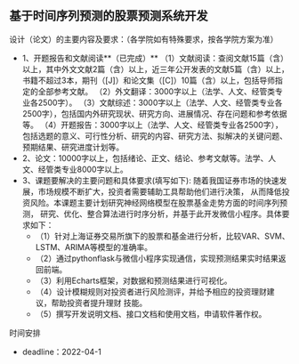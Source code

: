 ## 基于时间序列预测的股票预测系统开发

设计（论文）的主要内容及要求：（各学院如有特殊要求，按各学院方案为准）

- 1、开题报告和文献阅读**（已完成）**
  （1）文献阅读：查阅文献15篇（含）以上，其中外文文献2篇（含）以上，近三年公开发表的文献5篇（含）以上，书籍不超过3本，期刊（[J]）和论文集（[C]）10篇（含）以上，包括导师指定的全部参考文献。
  （2）外文翻译：3000字以上（法学、人文、经管类专业各2500字）。
  （3）文献综述：3000字以上（法学、人文、经管类专业各2500字），包括国内外研究现状、研究方向、进展情况、存在问题和参考依据等。
  （4）开题报告：3000字以上（法学、人文、经管类专业各2500字），包括选题的意义、可行性分析、研究的内容、研究方法、拟解决的关键问题、预期结果、研究进度计划等。
- 2、论文：10000字以上，包括绪论、正文、结论、参考文献等。法学、人文、经管类专业8000字以上。
- 3、课题要解决的主要问题和具体要求(填写如下):
  随着我国证券市场的快速发展，市场规模不断扩大，投资者需要辅助工具帮助他们进行决策，
  从而降低投资风险。本课题主要计划研究神经网络模型在股票基金走势方面的时间序列预测，
  研究、优化、整合算法进行时序分析，并基于此开发微信小程序。具体要求如下：
  - （1）针对上海证券交易所旗下的股票和基金进行分析，比较VAR、SVM、LSTM、ARIMA等模型的准确率。
  - （2）通过pythonflask与微信小程序实现通信，实现预测结果实时结果返回前端。
  - （3）利用Echarts框架，对数据和预测结果进行可视化。
  - （4）设计模糊规则对投资者进行风险测评，并给予相应的投资理财建议，帮助投资者提升理财
    技能。
  - （5）撰写开发说明文档、接口文档和使用文档，申请软件著作权。

时间安排

- deadline：2022-04-1
